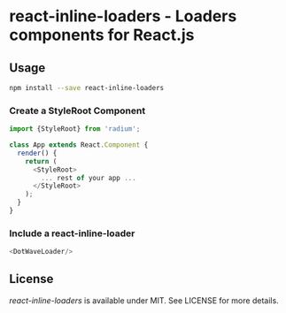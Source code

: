 # react-inline-loaders - Loaders components for React.js

## Usage
 
```bash
npm install --save react-inline-loaders
```

### Create a StyleRoot Component

```js
import {StyleRoot} from 'radium';

class App extends React.Component {
  render() {
    return (
      <StyleRoot>
        ... rest of your app ...
      </StyleRoot>
    );
  }
}  
```

### Include a react-inline-loader

```js
<DotWaveLoader/>
```

## License

*react-inline-loaders* is available under MIT. See LICENSE for more details.

